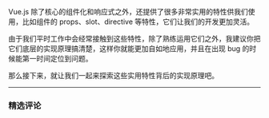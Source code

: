 <p data-nodeid="80811" class="">Vue.js 除了核心的组件化和响应式之外，还提供了很多非常实用的特性供我们使用，比如组件的 props、slot、directive 等特性，它们让我们的开发更加灵活。</p>


<p data-nodeid="80789">由于我们平时工作中会经常接触到这些特性，除了熟练运用它们之外，我建议你把它们底层的实现原理搞清楚，这样你就能更加自如地应用，并且在出现 bug 的时候能第一时间定位到问题。</p>
<p data-nodeid="80825" class="">那么接下来，就让我们一起来探索这些实用特性背后的实现原理吧。</p>

---

### 精选评论


